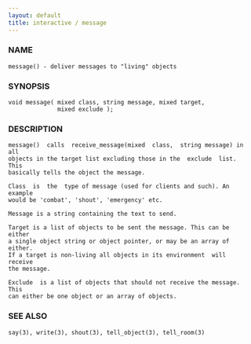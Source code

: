 ```yaml
---
layout: default
title: interactive / message
---
```


### NAME

    message() - deliver messages to "living" objects


### SYNOPSIS

    void message( mixed class, string message, mixed target,
                  mixed exclude );


### DESCRIPTION

    message()  calls  receive_message(mixed  class,  string message) in all
    objects in the target list excluding those in the  exclude  list.  This
    basically tells the object the message.

    Class  is  the  type of message (used for clients and such). An example
    would be 'combat', 'shout', 'emergency' etc.

    Message is a string containing the text to send.

    Target is a list of objects to be sent the message. This can be  either
    a single object string or object pointer, or may be an array of either.
    If a target is non-living all objects in its environment  will  receive
    the message.

    Exclude  is a list of objects that should not receive the message. This
    can either be one object or an array of objects.


### SEE ALSO

    say(3), write(3), shout(3), tell_object(3), tell_room(3)
